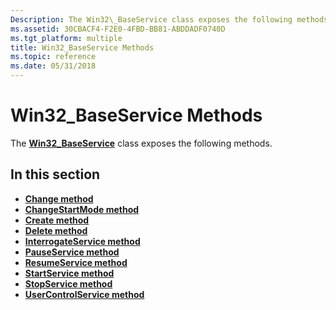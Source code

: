 ```yaml
---
Description: The Win32\_BaseService class exposes the following methods.
ms.assetid: 30CBACF4-F2E0-4FBD-BB81-ABDDADF0740D
ms.tgt_platform: multiple
title: Win32_BaseService Methods
ms.topic: reference
ms.date: 05/31/2018
---
```


# Win32\_BaseService Methods

The [**Win32\_BaseService**](win32-baseservice.md) class exposes the following methods.

## In this section

-   [**Change method**](change-method-in-class-win32-baseservice.md)
-   [**ChangeStartMode method**](changestartmode-method-in-class-win32-baseservice.md)
-   [**Create method**](create-method-in-class-win32-baseservice.md)
-   [**Delete method**](delete-method-in-class-win32-baseservice.md)
-   [**InterrogateService method**](interrogateservice-method-in-class-win32-baseservice.md)
-   [**PauseService method**](pauseservice-method-in-class-win32-baseservice.md)
-   [**ResumeService method**](resumeservice-method-in-class-win32-baseservice.md)
-   [**StartService method**](startservice-method-in-class-win32-baseservice.md)
-   [**StopService method**](stopservice-method-in-class-win32-baseservice.md)
-   [**UserControlService method**](usercontrolservice-method-in-class-win32-baseservice.md)

 

 



